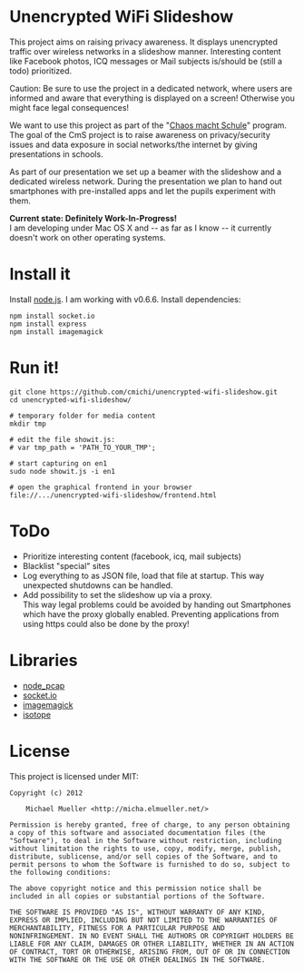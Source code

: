 # Unencrypted WiFi Slideshow

This project aims on raising privacy awareness. It displays unencrypted 
traffic over wireless networks in a slideshow manner.
Interesting content like Facebook photos, ICQ messages or Mail subjects 
is/should be (still a todo) prioritized.

Caution: Be sure to use the project in a dedicated network, where users are
informed and aware that everything is displayed on a screen! 
Otherwise you might face legal consequences!

We want to use this project as part of the "[Chaos macht Schule](http://ulm.ccc.de/ChaosMachtSchule)" 
program. The goal of the CmS project is to raise awareness on privacy/security
issues and data exposure in social networks/the internet by giving presentations
in schools.

As part of our presentation we set up a beamer with the slideshow and a dedicated 
wireless network. During the presentation we plan to hand out smartphones with
pre-installed apps and let the pupils experiment with them.

**Current state: Definitely Work-In-Progress!**   
I am developing under Mac OS X and -- as far as I know -- it currently doesn't work
on other operating systems.
		

# Install it

Install [node.js](https://github.com/joyent/node). I am working with v0.6.6.
Install dependencies:

	npm install socket.io
	npm install express
	npm install imagemagick

		
# Run it!

	git clone https://github.com/cmichi/unencrypted-wifi-slideshow.git
	cd unencrypted-wifi-slideshow/
	
	# temporary folder for media content
	mkdir tmp 
	
	# edit the file showit.js:
	# var tmp_path = 'PATH_TO_YOUR_TMP';
	
	# start capturing on en1
	sudo node showit.js -i en1
	
	# open the graphical frontend in your browser
	file://.../unencrypted-wifi-slideshow/frontend.html


# ToDo

 * Prioritize interesting content (facebook, icq, mail subjects)
 * Blacklist "special" sites
 * Log everything to as JSON file, load that file at startup.
   This way unexpected shutdowns can be handled.
 * Add possibility to set the slideshow up via a proxy.  
   This way legal problems could be avoided by handing out Smartphones
   which have the proxy globally enabled. Preventing applications from 
   using https could also be done by the proxy!


# Libraries

 * [node_pcap](https://github.com/mranney/node_pcap)
 * [socket.io](https://github.com/LearnBoost/socket.io)
 * [imagemagick](https://github.com/rsms/node-imagemagick)
 * [isotope](https://github.com/desandro/isotope)


# License

This project is licensed under MIT:

	Copyright (c) 2012
	
		Michael Mueller <http://micha.elmueller.net/>
	
	Permission is hereby granted, free of charge, to any person obtaining
	a copy of this software and associated documentation files (the
	"Software"), to deal in the Software without restriction, including
	without limitation the rights to use, copy, modify, merge, publish,
	distribute, sublicense, and/or sell copies of the Software, and to
	permit persons to whom the Software is furnished to do so, subject to
	the following conditions:

	The above copyright notice and this permission notice shall be
	included in all copies or substantial portions of the Software.

	THE SOFTWARE IS PROVIDED "AS IS", WITHOUT WARRANTY OF ANY KIND,
	EXPRESS OR IMPLIED, INCLUDING BUT NOT LIMITED TO THE WARRANTIES OF
	MERCHANTABILITY, FITNESS FOR A PARTICULAR PURPOSE AND
	NONINFRINGEMENT. IN NO EVENT SHALL THE AUTHORS OR COPYRIGHT HOLDERS BE
	LIABLE FOR ANY CLAIM, DAMAGES OR OTHER LIABILITY, WHETHER IN AN ACTION
	OF CONTRACT, TORT OR OTHERWISE, ARISING FROM, OUT OF OR IN CONNECTION
	WITH THE SOFTWARE OR THE USE OR OTHER DEALINGS IN THE SOFTWARE.
